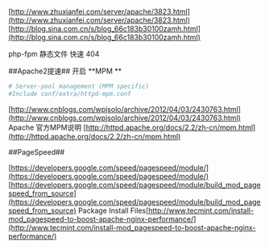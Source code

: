 [http://www.zhuxianfei.com/server/apache/3823.html](http://www.zhuxianfei.com/server/apache/3823.html)
[http://blog.sina.com.cn/s/blog_66c183b30100zamh.html](http://blog.sina.com.cn/s/blog_66c183b30100zamh.html)

php-fpm 静态文件 快速 404


##Apache2提速##
开启 **MPM **

```ini
# Server-pool management (MPM specific)
#Include conf/extra/httpd-mpm.conf
```

[http://www.cnblogs.com/wpjsolo/archive/2012/04/03/2430763.html](http://www.cnblogs.com/wpjsolo/archive/2012/04/03/2430763.html)
Apache 官方MPM说明
[http://httpd.apache.org/docs/2.2/zh-cn/mpm.html](http://httpd.apache.org/docs/2.2/zh-cn/mpm.html)


##PageSpeed##


[https://developers.google.com/speed/pagespeed/module/](https://developers.google.com/speed/pagespeed/module/)
[https://developers.google.com/speed/pagespeed/module/build_mod_pagespeed_from_source](https://developers.google.com/speed/pagespeed/module/build_mod_pagespeed_from_source)
Package Install Files[http://www.tecmint.com/install-mod_pagespeed-to-boost-apache-nginx-performance/](http://www.tecmint.com/install-mod_pagespeed-to-boost-apache-nginx-performance/)